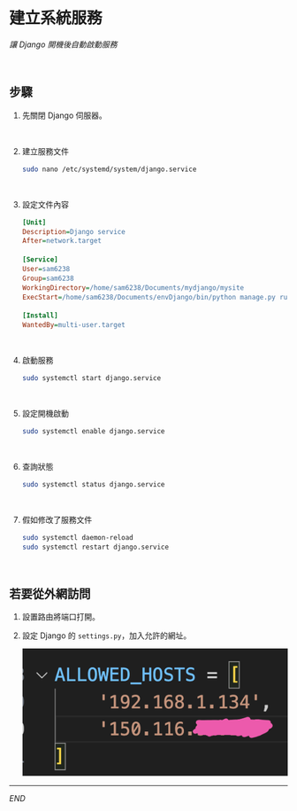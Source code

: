 # 建立系統服務

_讓 Django 開機後自動啟動服務_

<br>

## 步驟

1. 先關閉 Django 伺服器。

<br>

2. 建立服務文件

   ```bash
   sudo nano /etc/systemd/system/django.service
   ```

<br>

3. 設定文件內容

   ```ini
   [Unit]
   Description=Django service
   After=network.target

   [Service]
   User=sam6238
   Group=sam6238
   WorkingDirectory=/home/sam6238/Documents/mydjango/mysite
   ExecStart=/home/sam6238/Documents/envDjango/bin/python manage.py runserver 0.0.0.0:8000

   [Install]
   WantedBy=multi-user.target
   ```

<br>

4. 啟動服務

   ```bash
   sudo systemctl start django.service
   ```

<br>

5. 設定開機啟動

   ```bash
   sudo systemctl enable django.service
   ```

<br>

6. 查詢狀態

   ```bash
   sudo systemctl status django.service
   ```

<br>

7. 假如修改了服務文件

   ```bash
   sudo systemctl daemon-reload
   sudo systemctl restart django.service
   ```

<br>

## 若要從外網訪問

1. 設置路由將端口打開。

2. 設定 Django 的 `settings.py`，加入允許的網址。
   
   ![](images/img_47.png)


---

_END_
